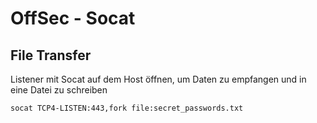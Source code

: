 # OffSec - Socat 

## File Transfer

Listener mit Socat auf dem Host öffnen, um Daten zu empfangen und in eine Datei zu schreiben 

````
socat TCP4-LISTEN:443,fork file:secret_passwords.txt
````